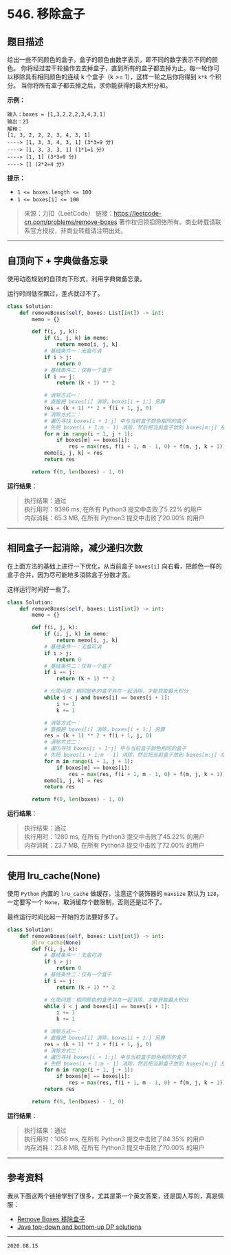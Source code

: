 # 546. 移除盒子

## 题目描述

给出一些不同颜色的盒子，盒子的颜色由数字表示，即不同的数字表示不同的颜色。
你将经过若干轮操作去去掉盒子，直到所有的盒子都去掉为止。每一轮你可以移除具有相同颜色的连续 k 个盒子（k >= 1），这样一轮之后你将得到 `k*k` 个积分。
当你将所有盒子都去掉之后，求你能获得的最大积分和。

**示例：**

```text
输入：boxes = [1,3,2,2,2,3,4,3,1]
输出：23
解释：
[1, 3, 2, 2, 2, 3, 4, 3, 1]
----> [1, 3, 3, 4, 3, 1] (3*3=9 分)
----> [1, 3, 3, 3, 1] (1*1=1 分)
----> [1, 1] (3*3=9 分)
----> [] (2*2=4 分)
```

**提示：**

- `1 <= boxes.length <= 100`
- `1 <= boxes[i] <= 100`

> 来源：力扣（LeetCode）
> 链接：<https://leetcode-cn.com/problems/remove-boxes>
> 著作权归领扣网络所有。商业转载请联系官方授权，非商业转载请注明出处。

---

## 自顶向下 + 字典做备忘录

使用动态规划的自顶向下形式，利用字典做备忘录。

运行时间低空飘过，差点就过不了。

```python
class Solution:
    def removeBoxes(self, boxes: List[int]) -> int:
        memo = {}

        def f(i, j, k):
            if (i, j, k) in memo:
                return memo[i, j, k]
            # 基线条件一：无盒可消
            if i > j:
                return 0
            # 基线条件二：仅有一个盒子
            if i == j:
                return (k + 1) ** 2

            # 消除方式一：
            # 直接把 boxes[i] 消除，boxes[i + 1:] 另算
            res = (k + 1) ** 2 + f(i + 1, j, 0)
            # 消除方式二：
            # 遍历寻找 boxes[i + 1:j] 中与当前盒子颜色相同的盒子
            # 先把 boxes[i + 1:m - 1] 消除，然后把当前盒子放到 boxes[m:j] 左边消除
            for m in range(i + 1, j + 1):
                if boxes[m] == boxes[i]:
                    res = max(res, f(i + 1, m - 1, 0) + f(m, j, k + 1))
            memo[i, j, k] = res
            return res

        return f(0, len(boxes) - 1, 0)
```

**运行结果**：

> 执行结果：通过  
> 执行用时：9396 ms, 在所有 Python3 提交中击败了5.22% 的用户  
> 内存消耗：65.3 MB, 在所有 Python3 提交中击败了20.00% 的用户

---

## 相同盒子一起消除，减少递归次数

在上面方法的基础上进行一下优化，从当前盒子 `boxes[i]` 向右看，把颜色一样的盒子合并，因为尽可能地多消除盒子分数才高。

这样运行时间好一些了。

```python
class Solution:
    def removeBoxes(self, boxes: List[int]) -> int:
        memo = {}

        def f(i, j, k):
            if (i, j, k) in memo:
                return memo[i, j, k]
            # 基线条件一：无盒可消
            if i > j:
                return 0
            # 基线条件二：仅有一个盒子
            if i == j:
                return (k + 1) ** 2

            # 化简问题：相同颜色的盒子并在一起消除，才能获取最大积分
            while i < j and boxes[i] == boxes[i + 1]:
                i += 1
                k += 1

            # 消除方式一：
            # 直接把 boxes[i] 消除，boxes[i + 1:] 另算
            res = (k + 1) ** 2 + f(i + 1, j, 0)
            # 消除方式二：
            # 遍历寻找 boxes[i + 1:j] 中与当前盒子颜色相同的盒子
            # 先把 boxes[i + 1:m - 1] 消除，然后把当前盒子放到 boxes[m:j] 左边消除
            for m in range(i + 1, j + 1):
                if boxes[m] == boxes[i]:
                    res = max(res, f(i + 1, m - 1, 0) + f(m, j, k + 1))
            memo[i, j, k] = res
            return res

        return f(0, len(boxes) - 1, 0)
```

**运行结果**：

> 执行结果：通过  
> 执行用时：1280 ms, 在所有 Python3 提交中击败了45.22% 的用户  
> 内存消耗：23.7 MB, 在所有 Python3 提交中击败了72.00% 的用户

---

## 使用 lru_cache(None)

使用 `Python` 内置的 `lru_cache` 做缓存，注意这个装饰器的 `maxsize` 默认为 `128`，一定要写一个 `None`，取消缓存个数限制，否则还是过不了。

最终运行时间比起一开始的方法要好多了。

```python
class Solution:
    def removeBoxes(self, boxes: List[int]) -> int:
        @lru_cache(None)
        def f(i, j, k):
            # 基线条件一：无盒可消
            if i > j:
                return 0
            # 基线条件二：仅有一个盒子
            if i == j:
                return (k + 1) ** 2

            # 化简问题：相同颜色的盒子并在一起消除，才能获取最大积分
            while i < j and boxes[i] == boxes[i + 1]:
                i += 1
                k += 1

            # 消除方式一：
            # 直接把 boxes[i] 消除，boxes[i + 1:] 另算
            res = (k + 1) ** 2 + f(i + 1, j, 0)
            # 消除方式二：
            # 遍历寻找 boxes[i + 1:j] 中与当前盒子颜色相同的盒子
            # 先把 boxes[i + 1:m - 1] 消除，然后把当前盒子放到 boxes[m:j] 左边消除
            for m in range(i + 1, j + 1):
                if boxes[m] == boxes[i]:
                    res = max(res, f(i + 1, m - 1, 0) + f(m, j, k + 1))
            return res

        return f(0, len(boxes) - 1, 0)
```

**运行结果**：

> 执行结果：通过  
> 执行用时：1056 ms, 在所有 Python3 提交中击败了84.35% 的用户  
> 内存消耗：23.8 MB, 在所有 Python3 提交中击败了70.00% 的用户

---

## 参考资料

我从下面这两个链接学到了很多，尤其是第一个英文答案，还是国人写的，真是佩服：

- [Remove Boxes 移除盒子](https://www.cnblogs.com/grandyang/p/6850657.html)
- [Java top-down and bottom-up DP solutions](https://leetcode.com/problems/remove-boxes/discuss/101310/Java-top-down-and-bottom-up-DP-solutions)

---

`2020.08.15`
